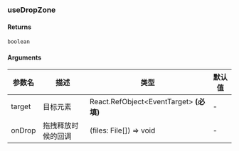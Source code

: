 ### useDropZone

#### Returns
`boolean`

#### Arguments
|参数名|描述|类型|默认值|
|---|---|---|---|
|target|目标元素|React.RefObject&lt;EventTarget&gt;  **(必填)**|-|
|onDrop|拖拽释放时候的回调|(files: File[]) => void |-|
